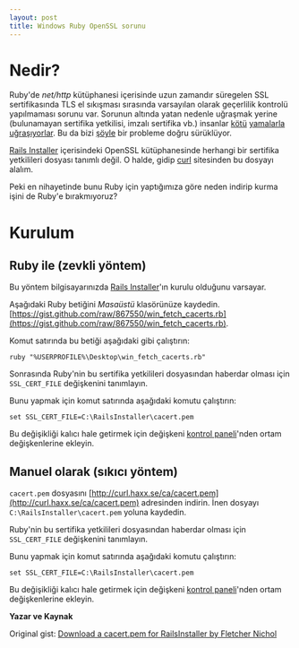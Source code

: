 ```yaml
---
layout: post
title: Windows Ruby OpenSSL sorunu
---
```

# Nedir?

Ruby'de *net/http* kütüphanesi içerisinde uzun zamandır süregelen SSL sertifikasında TLS el sıkışması sırasında varsayılan olarak geçerlilik kontrolü yapılmaması sorunu var. Sorunun altında yatan nedenle uğraşmak yerine (bulunamayan sertifika yetkilisi, imzalı sertifika vb.) insanlar [kötü](http://stackoverflow.com/questions/1555006/how-do-i-tell-rubys-openssl-library-to-ignore-a-self-signed-certificate-error) [yamalarla](http://www.ruby-forum.com/topic/129530) [uğraşıyorlar](http://www.peterkrantz.com/2007/open-uri-cert-verification/). Bu da bizi [şöyle](http://www.rubyinside.com/how-to-cure-nethttps-risky-default-https-behavior-4010.html) bir probleme doğru sürüklüyor.

[Rails Installer](http://railsinstaller.org) içerisindeki OpenSSL kütüphanesinde herhangi bir sertifika yetkilileri dosyası tanımlı değil. O halde, gidip [curl](http://curl.haxx.se/ca/) sitesinden bu dosyayı alalım.

Peki en nihayetinde bunu Ruby için yaptığımıza göre neden indirip kurma işini de Ruby'e bırakmıyoruz?

# Kurulum

## Ruby ile (zevkli yöntem)

Bu yöntem bilgisayarınızda [Rails Installer](http://railsinstaller.org)'ın kurulu olduğunu varsayar.

Aşağıdaki Ruby betiğini *Masaüstü* klasörünüze kaydedin. [https://gist.github.com/raw/867550/win_fetch_cacerts.rb](https://gist.github.com/raw/867550/win_fetch_cacerts.rb).

Komut satırında bu betiği aşağıdaki gibi çalıştırın:

    ruby "%USERPROFILE%\Desktop\win_fetch_cacerts.rb"

Sonrasında Ruby'nin bu sertifika yetkilileri dosyasından haberdar olması için `SSL_CERT_FILE` değişkenini tanımlayın.

Bunu yapmak için komut satırında aşağıdaki komutu çalıştırın:

    set SSL_CERT_FILE=C:\RailsInstaller\cacert.pem

Bu değişikliği kalıcı hale getirmek için değişkeni [kontrol paneli](http://www.microsoft.com/resources/documentation/windows/xp/all/proddocs/en-us/environment_variables.mspx?mfr=true)'nden ortam değişkenlerine ekleyin.

## Manuel olarak (sıkıcı yöntem)

`cacert.pem` dosyasını [http://curl.haxx.se/ca/cacert.pem](http://curl.haxx.se/ca/cacert.pem) adresinden indirin. İnen dosyayı `C:\RailsInstaller\cacert.pem` yoluna kaydedin.

Ruby'nin bu sertifika yetkilileri dosyasından haberdar olması için `SSL_CERT_FILE` değişkenini tanımlayın.

Bunu yapmak için komut satırında aşağıdaki komutu çalıştırın:

    set SSL_CERT_FILE=C:\RailsInstaller\cacert.pem

Bu değişikliği kalıcı hale getirmek için değişkeni [kontrol paneli](http://www.microsoft.com/resources/documentation/windows/xp/all/proddocs/en-us/environment_variables.mspx?mfr=true)'nden ortam değişkenlerine ekleyin.

**Yazar ve Kaynak**

Original gist: [Download a cacert.pem for RailsInstaller by Fletcher Nichol][gist]

[gist]: https://gist.github.com/fnichol/867550
